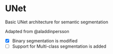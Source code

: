 # UNet
Basic UNet architecture for semantic segmentation

Adapted from @aladdinpersson
- [x] Binary segmentation is modified
- [ ] Support for Multi-class segmentation is added 
